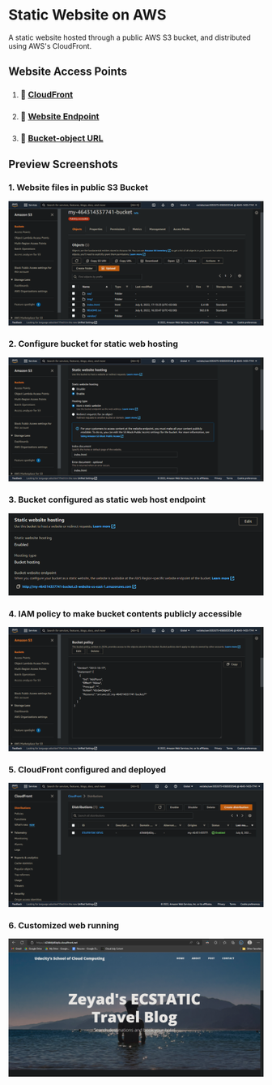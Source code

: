 # Static Website on AWS

A static website hosted through a public AWS S3 bucket, and distributed using AWS's CloudFront.

## Website Access Points
1) ### 🔗 <a href="https://d2blkfjd6lqtlz.cloudfront.net/">CloudFront</a>
2) ### 🔗 <a href="http://my-464314337741-bucket.s3-website.us-east-1.amazonaws.com/">Website Endpoint</a>
3) ### 🔗 <a href="https://my-464314337741-bucket.s3.amazonaws.com/index.html">Bucket-object URL</a>


## Preview Screenshots

### 1. Website files in public S3 Bucket
![img](./submission_screenshots/files_in_s3.png)

### 2. Configure bucket for static web hosting
![img](./submission_screenshots/configure_as_static_website.png)

### 3. Bucket configured as static web host endpoint
![img](./submission_screenshots/static_configured.png)

### 4. IAM policy to make bucket contents publicly accessible
![img](./submission_screenshots/IAM_policy.png)

### 5. CloudFront configured and deployed
![img](./submission_screenshots/cloudfront_configured.png)

### 6. Customized web running
![img](./submission_screenshots/customized_web_running.png)
